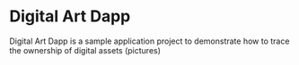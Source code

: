 # Digital Art Dapp

Digital Art Dapp is a sample application project to demonstrate how to trace the ownership of digital assets (pictures)